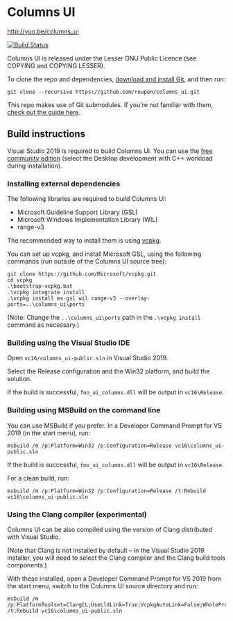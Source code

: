 # Columns UI

http://yuo.be/columns_ui

[![Build Status](https://reupen.visualstudio.com/Columns%20UI/_apis/build/status/reupen.columns_ui?branchName=master)](https://reupen.visualstudio.com/Columns%20UI/_build/latest?definitionId=3&branchName=master)

Columns UI is released under the Lesser GNU Public Licence (see COPYING and COPYING.LESSER).

To clone the repo and dependencies, [download and install Git](https://git-scm.com/downloads), and then run:

`git clone --recursive https://github.com/reupen/columns_ui.git`

This repo makes use of Git submodules. If you're not familiar with them, [check out the guide here](https://git-scm.com/book/en/v2/Git-Tools-Submodules).

## Build instructions

Visual Studio 2019 is required to build Columns UI. You can use the [free community edition](https://www.visualstudio.com/downloads/) (select the Desktop development with C++ workload during installation).

### Installing external dependencies

The following libraries are required to build Columns UI:

- Microsoft Guideline Support Library (GSL)
- Microsoft Windows Implementation Library (WIL)
- range-v3

The recommended way to install them is using [vcpkg](https://github.com/Microsoft/vcpkg).

You can set up vcpkg, and install Microsoft GSL, using the following commands (run outside of the Columns UI source tree):

```
git clone https://github.com/Microsoft/vcpkg.git
cd vcpkg
.\bootstrap-vcpkg.bat
.\vcpkg integrate install
.\vcpkg install ms-gsl wil range-v3 --overlay-ports=..\columns_ui\ports
```

(Note: Change the `..\columns_ui\ports` path in the `.\vcpkg install` command as necessary.)

### Building using the Visual Studio IDE
Open `vc16/columns_ui-public.sln` in Visual Studio 2019.

Select the Release configuration and the Win32 platform, and build the solution.

If the build is successful, `foo_ui_columns.dll` will be output in `vc16\Release`.

### Building using MSBuild on the command line

You can use MSBuild if you prefer. In a Developer Command Prompt for VS 2019 (in the start menu), run:

```
msbuild /m /p:Platform=Win32 /p:Configuration=Release vc16\columns_ui-public.sln
```

If the build is successful, `foo_ui_columns.dll` will be output in `vc16\Release`.

For a clean build, run:

```
msbuild /m /p:Platform=Win32 /p:Configuration=Release /t:Rebuild vc16\columns_ui-public.sln
```

### Using the Clang compiler (experimental)

Columns UI can be also compiled using the version of Clang distributed with Visual Studio. 

(Note that Clang is not installed by default – in the Visual Studio 2019 installer, you will need to select the Clang compiler and the Clang build tools components.)

With these installed, open a Developer Command Prompt for VS 2019 from the start menu, switch to the Columns UI source directory and run:

```
msbuild /m /p:PlatformToolset=ClangCL;UseLldLink=True;VcpkgAutoLink=False;WholeProgramOptimization=False;Platform=Win32;Configuration=Release /t:Rebuild vc16\columns_ui-public.sln
```
